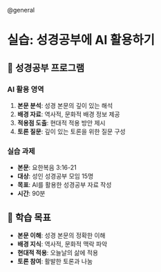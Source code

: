 @general

# 실습: 성경공부에 AI 활용하기

## 📖 성경공부 프로그램

### AI 활용 영역

1. **본문 분석**: 성경 본문의 깊이 있는 해석
2. **배경 자료**: 역사적, 문화적 배경 정보 제공
3. **적용점 도출**: 현대적 적용 방안 제시
4. **토론 질문**: 깊이 있는 토론을 위한 질문 구성

### 실습 과제

- **본문**: 요한복음 3:16-21
- **대상**: 성인 성경공부 모임 15명
- **목표**: AI를 활용한 성경공부 자료 작성
- **시간**: 90분

## 🎯 학습 목표

- **본문 이해**: 성경 본문의 정확한 이해
- **배경 지식**: 역사적, 문화적 맥락 파악
- **현대적 적용**: 오늘날의 삶에 적용
- **토론 참여**: 활발한 토론과 나눔
